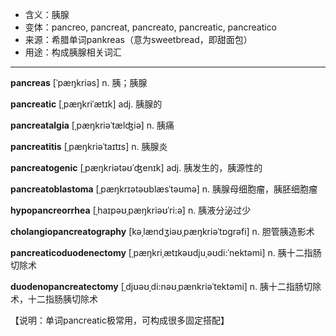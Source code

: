 - <span class="definition">含义：胰腺</span>
- <span class="definition">变体：pancreo, pancreat, pancreato, pancreatic, pancreatico</span>
- <span class="definition">来源：希腊单词pankreas（意为sweetbread，即甜面包）</span>
- <span class="definition">用途：构成胰腺相关词汇</span>


---


<span class="vocabulary">**pancreas**</span> [ˈpæŋkriəs] n. 胰；胰腺

<span class="vocabulary">**pancreatic**</span> [ˌpæŋkriˈætɪk] adj. 胰腺的

<span class="vocabulary">**pancreatalgia**</span> [ˌpæŋkriəˈtælʤiə] n. 胰痛

<span class="vocabulary">**pancreatitis**</span> [ˌpæŋkriəˈtaɪtɪs] n. 胰腺炎

<span class="vocabulary">**pancreatogenic**</span> [ˌpæŋkriətəʊˈʤenɪk] adj. 胰发生的，胰源性的

<span class="vocabulary">**pancreatoblastoma**</span> [ˌpæŋkrɪətəʊblæsˈtəʊmə] n. 胰腺母细胞瘤，胰胚细胞瘤

<span class="vocabulary">**hypopancreorrhea**</span> [ˌhaɪpəʊˌpæŋkriəʊˈri:ə] n. 胰液分泌过少

<span class="vocabulary">**cholangiopancreatography**</span> [kəˌlændʒiəʊˌpæŋkriəˈtɒɡrəfi] n. 胆管胰造影术

<span class="vocabulary">**pancreaticoduodenectomy**</span> [ˌpæŋkriˌætɪkəʊdjuˌəʊdi:ˈnektəmi] n. 胰十二指肠切除术

<span class="vocabulary">**duodenopancreatectomy**</span> [ˌdjʊəʊˌdi:nəʊˌpænkriəˈtektəmi] n. 胰十二指肠切除术，十二指肠胰切除术

【说明：单词pancreatic极常用，可构成很多固定搭配】
